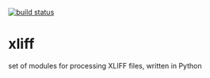 [![build status](https://travis-ci.org/jakub-szczepaniak/xliff.svg?branch=master)](https://travis-ci.org/#!/jakub-szczepaniak/xliff)


# xliff
set of modules for processing XLIFF files, written in Python

